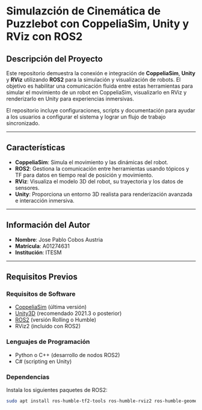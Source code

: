 # Simulazción de Cinemática de Puzzlebot con CoppeliaSim, Unity y RViz con ROS2  

## Descripción del Proyecto  
Este repositorio demuestra la conexión e integración de **CoppeliaSim**, **Unity** y **RViz** utilizando **ROS2** para la simulación y visualización de robots. El objetivo es habilitar una comunicación fluida entre estas herramientas para simular el movimiento de un robot en CoppeliaSim, visualizarlo en RViz y renderizarlo en Unity para experiencias inmersivas.  

El repositorio incluye configuraciones, scripts y documentación para ayudar a los usuarios a configurar el sistema y lograr un flujo de trabajo sincronizado.  

---

## Características  
- **CoppeliaSim**: Simula el movimiento y las dinámicas del robot.  
- **ROS2**: Gestiona la comunicación entre herramientas usando tópicos y TF para datos en tiempo real de posición y movimiento.  
- **RViz**: Visualiza el modelo 3D del robot, su trayectoria y los datos de sensores.  
- **Unity**: Proporciona un entorno 3D realista para renderización avanzada e interacción inmersiva.  

---

## Información del Autor  
- **Nombre**: Jose Pablo Cobos Austria  
- **Matrícula**: A01274631  
- **Institución**: ITESM  

---

## Requisitos Previos  

### Requisitos de Software  
- [CoppeliaSim](https://www.coppeliarobotics.com/) (última versión)  
- [Unity3D](https://unity.com/) (recomendado 2021.3 o posterior)  
- [ROS2](https://docs.ros.org/en/rolling/Installation.html) (versión Rolling o Humble)  
- RViz2 (incluido con ROS2)  

### Lenguajes de Programación  
- Python o C++ (desarrollo de nodos ROS2)  
- C# (scripting en Unity)  

### Dependencias  
Instala los siguientes paquetes de ROS2:  
```bash
sudo apt install ros-humble-tf2-tools ros-humble-rviz2 ros-humble-geometry-msgs ros-humble-nav-msgs
